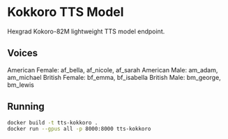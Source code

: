 # Kokkoro TTS Model

Hexgrad Kokoro-82M lightweight TTS model endpoint.

## Voices

American Female: af_bella, af_nicole, af_sarah
American Male: am_adam, am_michael
British Female: bf_emma, bf_isabella
British Male: bm_george, bm_lewis

## Running
```bash
docker build -t tts-kokkoro .
docker run --gpus all -p 8000:8000 tts-kokkoro
